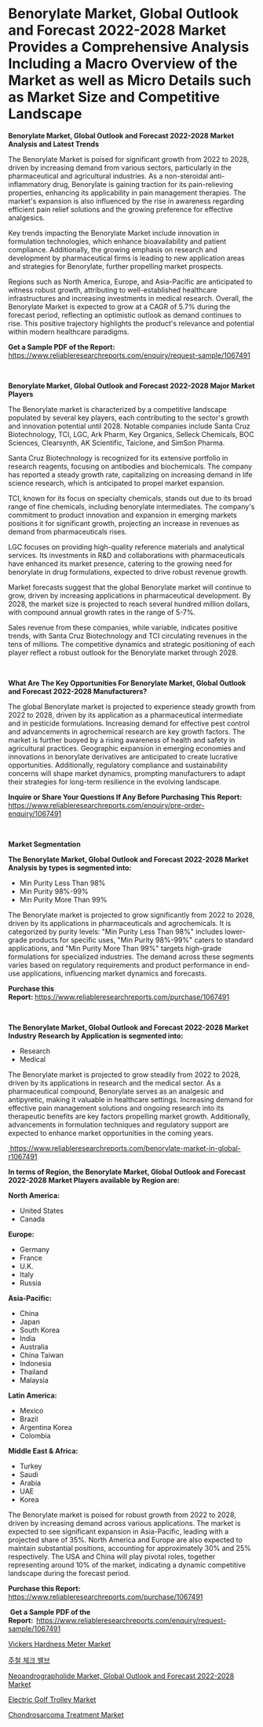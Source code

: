 <p><h1>Benorylate Market, Global Outlook and Forecast 2022-2028 Market Provides a Comprehensive Analysis Including a Macro Overview of the Market as well as Micro Details such as Market Size and Competitive Landscape</h1></p><p><strong>Benorylate Market, Global Outlook and Forecast 2022-2028 Market Analysis and Latest Trends</strong></p>
<p><p>The Benorylate Market is poised for significant growth from 2022 to 2028, driven by increasing demand from various sectors, particularly in the pharmaceutical and agricultural industries. As a non-steroidal anti-inflammatory drug, Benorylate is gaining traction for its pain-relieving properties, enhancing its applicability in pain management therapies. The market's expansion is also influenced by the rise in awareness regarding efficient pain relief solutions and the growing preference for effective analgesics.</p><p>Key trends impacting the Benorylate Market include innovation in formulation technologies, which enhance bioavailability and patient compliance. Additionally, the growing emphasis on research and development by pharmaceutical firms is leading to new application areas and strategies for Benorylate, further propelling market prospects.</p><p>Regions such as North America, Europe, and Asia-Pacific are anticipated to witness robust growth, attributing to well-established healthcare infrastructures and increasing investments in medical research. Overall, the Benorylate Market is expected to grow at a CAGR of 5.7% during the forecast period, reflecting an optimistic outlook as demand continues to rise. This positive trajectory highlights the product's relevance and potential within modern healthcare paradigms.</p></p>
<p><strong>Get a Sample PDF of the Report:&nbsp;</strong> <a href="https://www.reliableresearchreports.com/enquiry/request-sample/1067491">https://www.reliableresearchreports.com/enquiry/request-sample/1067491</a></p>
<p>&nbsp;</p>
<p><strong>Benorylate Market, Global Outlook and Forecast 2022-2028 Major Market Players</strong></p>
<p><p>The Benorylate market is characterized by a competitive landscape populated by several key players, each contributing to the sector's growth and innovation potential until 2028. Notable companies include Santa Cruz Biotechnology, TCI, LGC, Ark Pharm, Key Organics, Selleck Chemicals, BOC Sciences, Clearsynth, AK Scientific, Taiclone, and SimSon Pharma.</p><p>Santa Cruz Biotechnology is recognized for its extensive portfolio in research reagents, focusing on antibodies and biochemicals. The company has reported a steady growth rate, capitalizing on increasing demand in life science research, which is anticipated to propel market expansion.</p><p>TCI, known for its focus on specialty chemicals, stands out due to its broad range of fine chemicals, including benorylate intermediates. The company's commitment to product innovation and expansion in emerging markets positions it for significant growth, projecting an increase in revenues as demand from pharmaceuticals rises.</p><p>LGC focuses on providing high-quality reference materials and analytical services. Its investments in R&D and collaborations with pharmaceuticals have enhanced its market presence, catering to the growing need for benorylate in drug formulations, expected to drive robust revenue growth.</p><p>Market forecasts suggest that the global Benorylate market will continue to grow, driven by increasing applications in pharmaceutical development. By 2028, the market size is projected to reach several hundred million dollars, with compound annual growth rates in the range of 5-7%.</p><p>Sales revenue from these companies, while variable, indicates positive trends, with Santa Cruz Biotechnology and TCI circulating revenues in the tens of millions. The competitive dynamics and strategic positioning of each player reflect a robust outlook for the Benorylate market through 2028.</p></p>
<p>&nbsp;</p>
<p><strong>What Are The Key Opportunities For Benorylate Market, Global Outlook and Forecast 2022-2028 Manufacturers?</strong></p>
<p><p>The global Benorylate market is projected to experience steady growth from 2022 to 2028, driven by its application as a pharmaceutical intermediate and in pesticide formulations. Increasing demand for effective pest control and advancements in agrochemical research are key growth factors. The market is further buoyed by a rising awareness of health and safety in agricultural practices. Geographic expansion in emerging economies and innovations in benorylate derivatives are anticipated to create lucrative opportunities. Additionally, regulatory compliance and sustainability concerns will shape market dynamics, prompting manufacturers to adapt their strategies for long-term resilience in the evolving landscape.</p></p>
<p><strong>Inquire or Share Your Questions If Any Before Purchasing This Report:</strong> <a href="https://www.reliableresearchreports.com/enquiry/pre-order-enquiry/1067491">https://www.reliableresearchreports.com/enquiry/pre-order-enquiry/1067491</a></p>
<p>&nbsp;</p>
<p><strong>Market Segmentation</strong></p>
<p><strong>The Benorylate Market, Global Outlook and Forecast 2022-2028 Market Analysis by types is segmented into:</strong></p>
<p><ul><li>Min Purity Less Than 98%</li><li>Min Purity 98%-99%</li><li>Min Purity More Than 99%</li></ul></p>
<p><p>The Benorylate market is projected to grow significantly from 2022 to 2028, driven by its applications in pharmaceuticals and agrochemicals. It is categorized by purity levels: "Min Purity Less Than 98%" includes lower-grade products for specific uses, "Min Purity 98%-99%" caters to standard applications, and "Min Purity More Than 99%" targets high-grade formulations for specialized industries. The demand across these segments varies based on regulatory requirements and product performance in end-use applications, influencing market dynamics and forecasts.</p></p>
<p><strong>Purchase this Report:&nbsp;</strong><a href="https://www.reliableresearchreports.com/purchase/1067491">https://www.reliableresearchreports.com/purchase/1067491</a></p>
<p>&nbsp;</p>
<p><strong>The Benorylate Market, Global Outlook and Forecast 2022-2028 Market Industry Research by Application is segmented into:</strong></p>
<p><ul><li>Research</li><li>Medical</li></ul></p>
<p><p>The Benorylate market is projected to grow steadily from 2022 to 2028, driven by its applications in research and the medical sector. As a pharmaceutical compound, Benorylate serves as an analgesic and antipyretic, making it valuable in healthcare settings. Increasing demand for effective pain management solutions and ongoing research into its therapeutic benefits are key factors propelling market growth. Additionally, advancements in formulation techniques and regulatory support are expected to enhance market opportunities in the coming years.</p></p>
<p><a href="https://www.reliableresearchreports.com/benorylate-market-in-global-r1067491">&nbsp;https://www.reliableresearchreports.com/benorylate-market-in-global-r1067491</a></p>
<p><strong>In terms of Region, the Benorylate Market, Global Outlook and Forecast 2022-2028 Market Players available by Region are:</strong></p>
<p>
    <p> <strong> North America: </strong>
        <ul>
            <li>United States</li>
            <li>Canada</li>
        </ul>
        </p> 
    <p> <strong> Europe: </strong>
        <ul>
            <li>Germany</li>
            <li>France</li>
            <li>U.K.</li>
            <li>Italy</li>
            <li>Russia</li>
        </ul>
        </p> 
    <p> <strong> Asia-Pacific: </strong>
        <ul>
            <li>China</li>
            <li>Japan</li>
            <li>South Korea</li>
            <li>India</li>
            <li>Australia</li>
            <li>China Taiwan</li>
            <li>Indonesia</li>
            <li>Thailand</li>
            <li>Malaysia</li>
        </ul>
        </p> 
    <p> <strong> Latin America: </strong>
        <ul>
            <li>Mexico</li>
            <li>Brazil</li>
            <li>Argentina Korea</li>
            <li>Colombia</li>
        </ul>
        </p> 
    <p> <strong> Middle East & Africa: </strong>
        <ul>
            <li>Turkey</li>
            <li>Saudi</li>
            <li>Arabia</li>
            <li>UAE</li>
            <li>Korea</li>
        </ul>
    </p>
    </p>
<p><p>The Benorylate market is poised for robust growth from 2022 to 2028, driven by increasing demand across various applications. The market is expected to see significant expansion in Asia-Pacific, leading with a projected share of 35%. North America and Europe are also expected to maintain substantial positions, accounting for approximately 30% and 25% respectively. The USA and China will play pivotal roles, together representing around 10% of the market, indicating a dynamic competitive landscape during the forecast period.</p></p>
<p><strong>Purchase this Report: </strong><a href="https://www.reliableresearchreports.com/purchase/1067491">https://www.reliableresearchreports.com/purchase/1067491</a></p>
<p>&nbsp;<strong>Get a Sample PDF of the Report:&nbsp;&nbsp;</strong><a href="https://www.reliableresearchreports.com/enquiry/request-sample/1067491">https://www.reliableresearchreports.com/enquiry/request-sample/1067491</a></p>
<p><strong></strong></p>
<p><p><a href="https://issuu.com/reportprime-2/docs/vickers-hardness-meter-market-size-_83bcf41aad7dfd">Vickers Hardness Meter Market</a></p><p><a href="https://medium.com/@ixknzplk81/%EC%A3%BC%EC%B2%A0-%EC%B2%B4%ED%81%AC-%EB%B0%B8%EB%B8%8C-%EC%8B%9C%EC%9E%A5%EC%97%90-%EB%8C%80%ED%95%9C-%EA%B8%80%EB%A1%9C%EB%B2%8C-%EC%A0%84%EB%A7%9D-%ED%8A%B8%EB%A0%8C%EB%93%9C-%EB%B0%8F-%EC%98%88%EC%B8%A1-2024-2031-727637e05092">주철 체크 밸브</a></p><p><a href="https://github.com/GroverBarry/Market-Research-Report-List-7/blob/main/neoandrographolide-market-global-outlook-and-forecast-2022-2028-market.md">Neoandrographolide Market, Global Outlook and Forecast 2022-2028 Market</a></p><p><a href="https://medium.com/@colin.burgess8756/electric-golf-trolley-industry-analysis-report-its-market-size-growing-with-a-cagr-of-14-8-ad4cac567dad">Electric Golf Trolley Market</a></p><p><a href="https://www.linkedin.com/pulse/strategic-insights-global-chondrosarcoma-treatment-market-mg1ee?trackingId=A2xL8lnsQ6eG%2BN7C3BXeEQ%3D%3D">Chondrosarcoma Treatment Market</a></p></p>